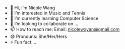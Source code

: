 - 👋 Hi, I’m Nicole Wang
- 👀 I’m interested in Music and Tennis
- 🌱 I’m currently learning Computer Science
- 💞️ I’m looking to collaborate on ...
- 📫 How to reach me: Email: nicolewxyan@gmail.com
- 😄 Pronouns: She/Her/Hers
- ⚡ Fun fact: ...

<!---
nicolewxyan/nicolewxyan is a ✨ special ✨ repository because its `README.md` (this file) appears on your GitHub profile.
You can click the Preview link to take a look at your changes.
--->
